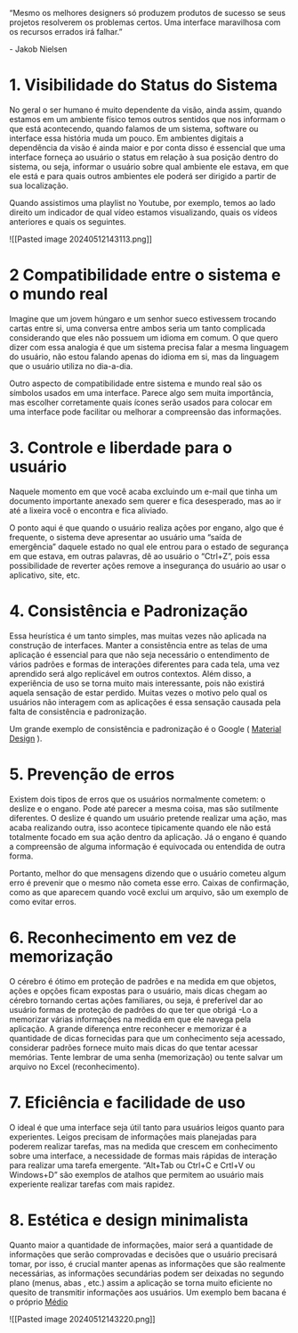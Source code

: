 “Mesmo os melhores designers só produzem produtos de sucesso se seus projetos resolverem os problemas certos. Uma interface maravilhosa com os recursos errados irá falhar.”

_-_ Jakob Nielsen


# 1. Visibilidade do Status do Sistema

No geral o ser humano é muito dependente da visão, ainda assim, quando estamos em um ambiente físico temos outros sentidos que nos informam o que está acontecendo, quando falamos de um sistema, software ou interface essa história muda um pouco. Em ambientes digitais a dependência da visão é ainda maior e por conta disso é essencial que uma interface forneça ao usuário o status em relação à sua posição dentro do sistema, ou seja, informar o usuário sobre qual ambiente ele estava, em que ele está e para quais outros ambientes ele poderá ser dirigido a partir de sua localização.

Quando assistimos uma playlist no Youtube, por exemplo, temos ao lado direito um indicador de qual vídeo estamos visualizando, quais os vídeos anteriores e quais os seguintes.

![[Pasted image 20240512143113.png]]


# 2 **Compatibilidade entre o sistema e o mundo real**

Imagine que um jovem húngaro e um senhor sueco estivessem trocando cartas entre si, uma conversa entre ambos seria um tanto complicada considerando que eles não possuem um idioma em comum. O que quero dizer com essa analogia é que um sistema precisa falar a mesma linguagem do usuário, não estou falando apenas do idioma em si, mas da linguagem que o usuário utiliza no dia-a-dia.

Outro aspecto de compatibilidade entre sistema e mundo real são os símbolos usados ​​em uma interface. Parece algo sem muita importância, mas escolher corretamente quais ícones serão usados ​​para colocar em uma interface pode facilitar ou melhorar a compreensão das informações.

# **3. Controle e liberdade para o usuário**

Naquele momento em que você acaba excluindo um e-mail que tinha um documento importante anexado sem querer e fica desesperado, mas ao ir até a lixeira você o encontra e fica aliviado.

O ponto aqui é que quando o usuário realiza ações por engano, algo que é frequente, o sistema deve apresentar ao usuário uma “saída de emergência” daquele estado no qual ele entrou para o estado de segurança em que estava, em outras palavras, dê ao usuário o “Ctrl+Z”, pois essa possibilidade de reverter ações remove a insegurança do usuário ao usar o aplicativo, site, etc.

# **4. Consistência e Padronização**

Essa heurística é um tanto simples, mas muitas vezes não aplicada na construção de interfaces. Manter a consistência entre as telas de uma aplicação é essencial para que não seja necessário o entendimento de vários padrões e formas de interações diferentes para cada tela, uma vez aprendido será algo replicável em outros contextos. Além disso, a experiência de uso se torna muito mais interessante, pois não existirá aquela sensação de estar perdido. Muitas vezes o motivo pelo qual os usuários não interagem com as aplicações é essa sensação causada pela falta de consistência e padronização.

Um grande exemplo de consistência e padronização é o Google ( [Material Design](https://material.io/) ).

# **5. Prevenção de erros**

Existem dois tipos de erros que os usuários normalmente cometem: o deslize e o engano. Pode até parecer a mesma coisa, mas são sutilmente diferentes. O deslize é quando um usuário pretende realizar uma ação, mas acaba realizando outra, isso acontece tipicamente quando ele não está totalmente focado em sua ação dentro da aplicação. Já o engano é quando a compreensão de alguma informação é equivocada ou entendida de outra forma.

Portanto, melhor do que mensagens dizendo que o usuário cometeu algum erro é prevenir que o mesmo não cometa esse erro. Caixas de confirmação, como as que aparecem quando você exclui um arquivo, são um exemplo de como evitar erros.

# **6. Reconhecimento em vez de memorização**

O cérebro é ótimo em proteção de padrões e na medida em que objetos, ações e opções ficam expostas para o usuário, mais dicas chegam ao cérebro tornando certas ações familiares, ou seja, é preferível dar ao usuário formas de proteção de padrões do que ter que obrigá -Lo a memorizar várias informações na medida em que ele navega pela aplicação. A grande diferença entre reconhecer e memorizar é a quantidade de dicas fornecidas para que um conhecimento seja acessado, considerar padrões fornece muito mais dicas do que tentar acessar memórias. Tente lembrar de uma senha (memorização) ou tente salvar um arquivo no Excel (reconhecimento).

# **7. Eficiência e facilidade de uso**

O ideal é que uma interface seja útil tanto para usuários leigos quanto para experientes. Leigos precisam de informações mais planejadas para poderem realizar tarefas, mas na medida que crescem em conhecimento sobre uma interface, a necessidade de formas mais rápidas de interação para realizar uma tarefa emergente. “Alt+Tab ou Ctrl+C e Crtl+V ou Windows+D” são exemplos de atalhos que permitem ao usuário mais experiente realizar tarefas com mais rapidez.

# **8. Estética e design minimalista**

Quanto maior a quantidade de informações, maior será a quantidade de informações que serão comprovadas e decisões que o usuário precisará tomar, por isso, é crucial manter apenas as informações que são realmente necessárias, as informações secundárias podem ser deixadas no segundo plano (menus, abas , etc.) assim a aplicação se torna muito eficiente no quesito de transmitir informações aos usuários. Um exemplo bem bacana é o próprio [Médio](https://medium.com/u/504c7870fdb6?source=post_page-----58d782821840--------------------------------)

![[Pasted image 20240512143220.png]]
